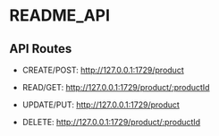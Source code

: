 # README_API

## API Routes

* CREATE/POST: http://127.0.0.1:1729/product

* READ/GET: http://127.0.0.1:1729/product/:productId

* UPDATE/PUT: http://127.0.0.1:1729/product

* DELETE: http://127.0.0.1:1729/product/:productId